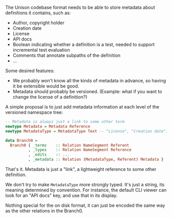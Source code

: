 The Unison codebase format needs to be able to store metadata about definitions it contains, such as:

  - Author, copyright holder
  - Creation date
  - License
  - API docs
  - Boolean indicating whether a definition is a test, needed to support incremental test evaluation
  - Comments that annotate subpaths of the definition
  - ...

Some desired features:

  - We probably won't know all the kinds of metadata in advance, so having it be extensible would be good.
  - Metadata should probably be versioned. (Example: what if you want to change the license of a definition?)

A simple proposal is to just add metadata information at each level of the versioned namespace tree:

``` Haskell
-- Metadata is always just a link to some other term
newtype Metadata = Metadata Reference
newtype MetadataType = MetadataType Text -- "License", "Creation date", etc

data Branch0 = 
  Branch0 { _terms    :: Relation NameSegment Referent
          , _types    :: Relation NameSegment Reference
          , _edits    :: ...
          , _metadata :: Relation (MetadataType, Referent) Metadata }
```

That's it. Metadata is just a "link", a lightweight reference to some other definition.

We don't try to make `MetadataType` more strongly typed. It's just a string, its meaning determined by convention. For instance, the default CLI viewer can look for an "API docs" key, and use that in its display.

Nothing special for the on disk format, it can just be encoded the same way as the other relations in the Branch0.
